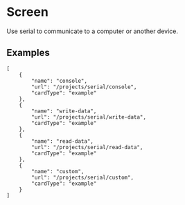 # Screen

Use serial to communicate to a computer or another device.

## Examples

```codecard
[
    {
        "name": "console",
        "url": "/projects/serial/console",
        "cardType": "example"
    },
    {
        "name": "write-data",
        "url": "/projects/serial/write-data",
        "cardType": "example"
    },
    {
        "name": "read-data",
        "url": "/projects/serial/read-data",
        "cardType": "example"
    },
    {
        "name": "custom",
        "url": "/projects/serial/custom",
        "cardType": "example"
    }
]
```